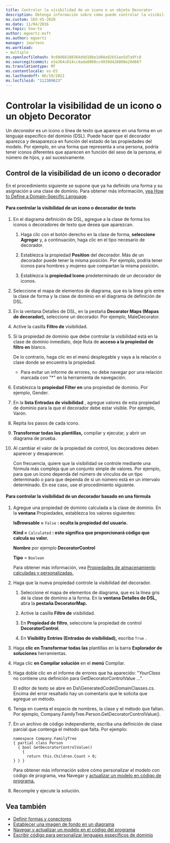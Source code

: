 ```yaml
---
title: Controlar la visibilidad de un icono o un objeto Decorator
description: Obtenga información sobre cómo puede controlar la visibilidad de un icono o decorador en función del estado de las propiedades del modelo.
ms.custom: SEO-VS-2020
ms.date: 11/04/2016
ms.topic: how-to
author: mgoertz-msft
ms.author: mgoertz
manager: jmartens
ms.workload:
- multiple
ms.openlocfilehash: 9c60d66188364ddd18be1d60a92b51ee5d7a9fc8
ms.sourcegitcommit: e3a364c014ccdada0860cc4930d428808e20d667
ms.translationtype: MT
ms.contentlocale: es-ES
ms.lasthandoff: 06/19/2021
ms.locfileid: "112389623"
---
```

# <a name="controlling-the-visibility-of-an-icon-or-decorator"></a>Controlar la visibilidad de un icono o un objeto Decorator
Un *decorador* es un icono o línea de texto que aparece en una forma en un lenguaje específico del dominio (DSL). Puede hacer que el decorador aparezca y desaparezca en función del estado de las propiedades del modelo. Por ejemplo, en una forma que representa a una persona, podría tener iconos diferentes que aparecen en función del sexo de la persona, el número de hijos, y así sucesivamente.

## <a name="controlling-the-visibility-of-an-icon-or-decorator"></a>Control de la visibilidad de un icono o decorador
 En el procedimiento siguiente se supone que ya ha definido una forma y su asignación a una clase de dominio. Para obtener más información, [vea How to Define a Domain-Specific Language](../modeling/how-to-define-a-domain-specific-language.md).

#### <a name="to-control-the-visibility-of-an-icon-or-text-decorator"></a>Para controlar la visibilidad de un icono o decorador de texto

1. En el diagrama definición de DSL, agregue a la clase de forma los iconos o decoradores de texto que desea que aparezcan.

   1. Haga clic con el botón derecho en la clase de forma, **seleccione Agregar** y, a continuación, haga clic en el tipo necesario de decorador.

   2. Establezca la propiedad **Position** del decorador. Más de un decorador puede tener la misma posición. Por ejemplo, podría tener iconos para hombres y mujeres que compartan la misma posición.

   3. Establezca la **propiedad Icono** predeterminado de un decorador de iconos.

2. Seleccione el mapa de elementos de diagrama, que es la línea gris entre la clase de forma y la clase de dominio en el diagrama de definición de DSL.

3. En la ventana Detalles de DSL, en la pestaña **Decorator Maps (Mapas de decorador),** seleccione un decorador. Por ejemplo, MaleDecorator.

4. Active la casilla **Filtro de** visibilidad.

5. Si la propiedad de dominio que debe controlar la visibilidad está en la clase de dominio inmediato, deje Ruta de **acceso a la propiedad de filtro en** blanco.

    De lo contrario, haga clic en el menú desplegable y vaya a la relación o clase donde se encuentra la propiedad.

   - Para evitar un informe de errores, no debe navegar por una relación marcada con "*" en la herramienta de navegación.

6. Establezca la **propiedad Filter en** una propiedad de dominio. Por ejemplo, Gender.

7. En la **lista Entradas de visibilidad** , agregue valores de esta propiedad de dominio para la que el decorador debe estar visible. Por ejemplo, Varón.

8. Repita los pasos de cada icono.

9. **Transformar todas las plantillas,** compilar y ejecutar, y abrir un diagrama de prueba.

10. Al cambiar el valor de la propiedad de control, los decoradores deben aparecer y desaparecer.

    Con frecuencia, quiere que la visibilidad se controle mediante una fórmula más compleja que un conjunto simple de valores. Por ejemplo, para que un icono dependa del número de vínculos de un tipo determinado o para que dependa de si un número está en un intervalo determinado. En ese caso, use el procedimiento siguiente.

#### <a name="to-control-the-visibility-of-a-decorator-based-on-a-formula"></a>Para controlar la visibilidad de un decorador basado en una fórmula

1. Agregue una propiedad de dominio calculada a la clase de dominio. En la **ventana** Propiedades, establezca los valores siguientes:

     **IsBrowsable =** `False` **: oculta la propiedad del usuario.**    

     **Kind =** `Calculated` **: esto significa que proporcionará código que calcula su valor.**    

     **Nombre** por ejemplo **DecoratorControl**

     **Tipo** = `Boolean`

     Para obtener más información, vea [Propiedades de almacenamiento calculadas y personalizadas.](../modeling/calculated-and-custom-storage-properties.md)

2. Haga que la nueva propiedad controle la visibilidad del decorador.

    1. Seleccione el mapa de elementos de diagrama, que es la línea gris de la clase de dominio a la forma. En la **ventana Detalles de DSL,** abra la **pestaña DecoratorMap.**

    2. Active la casilla **Filtro de** visibilidad.

    3. En **Propiedad de filtro**, seleccione la propiedad de control **DecoratorControl**.

    4. En **Visibility Entries (Entradas de visibilidad),** escriba `True` .

3. Haga **clic en Transformar todas las** plantillas en la barra **Explorador de soluciones** herramientas.

4. Haga clic **en Compilar solución** en el **menú** Compilar.

5. Haga doble clic en el informe de errores que ha aparecido: "*YourClass* no contiene una definición para GetDecoratorControlValue ...".

     El editor de texto se abre en Dsl\GeneratedCode\DomainClasses.cs. Encima del error resaltado hay un comentario que le solicita que agregue un método.

6. Tenga en cuenta el espacio de nombres, la clase y el método que faltan.  Por ejemplo, Company.FamilyTree.Person.GetDecoratorControlValue().

7. En un archivo de código independiente, escriba una definición de clase parcial que contenga el método que falta. Por ejemplo:

    ```
    namespace Company.FamilyTree
    { partial class Person
      { bool GetDecoratorControlValue()
        {
          return this.Children.Count > 0;
    } } }
    ```

     Para obtener más información sobre cómo personalizar el modelo con código de programa, vea Navegar y [actualizar un modelo en código de programa.](../modeling/navigating-and-updating-a-model-in-program-code.md)

8. Recompile y ejecute la solución.

## <a name="see-also"></a>Vea también

- [Definir formas y conectores](../modeling/defining-shapes-and-connectors.md)
- [Establecer una imagen de fondo en un diagrama](../modeling/setting-a-background-image-on-a-diagram.md)
- [Navegar y actualizar un modelo en el código del programa](../modeling/navigating-and-updating-a-model-in-program-code.md)
- [Escribir código para personalizar lenguajes específicos de dominio](../modeling/writing-code-to-customise-a-domain-specific-language.md)